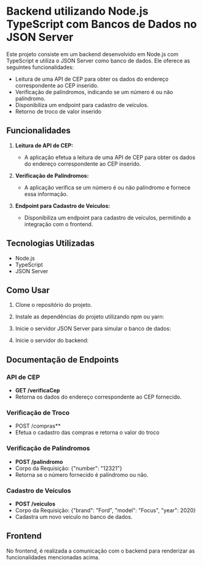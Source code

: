# Backend utilizando Node.js TypeScript com Bancos de Dados no JSON Server

Este projeto consiste em um backend desenvolvido em Node.js com TypeScript e utiliza o JSON Server como banco de dados. Ele oferece as seguintes funcionalidades:

- Leitura de uma API de CEP para obter os dados do endereço correspondente ao CEP inserido.
- Verificação de palíndromos, indicando se um número é ou não palíndromo.
- Disponibiliza um endpoint para cadastro de veículos.
- Retorno de troco de valor inserido

## Funcionalidades

1. **Leitura de API de CEP:**
   - A aplicação efetua a leitura de uma API de CEP para obter os dados do endereço correspondente ao CEP inserido.

2. **Verificação de Palíndromos:**
   - A aplicação verifica se um número é ou não palíndromo e fornece essa informação.

3. **Endpoint para Cadastro de Veículos:**
   - Disponibiliza um endpoint para cadastro de veículos, permitindo a integração com o frontend.

## Tecnologias Utilizadas

- Node.js
- TypeScript
- JSON Server

## Como Usar

1. Clone o repositório do projeto.

2. Instale as dependências do projeto utilizando npm ou yarn:

3. Inicie o servidor JSON Server para simular o banco de dados:

4. Inicie o servidor do backend:

## Documentação de Endpoints

### API de CEP

- **GET /verificaCep**
- Retorna os dados do endereço correspondente ao CEP fornecido.

### Verificação de Troco
- POST /compras**
- Efetua o cadastro das compras e retorna o valor do troco

### Verificação de Palíndromos

- **POST /palindromo**
- Corpo da Requisição: {"number": "12321"}
- Retorna se o número fornecido é palíndromo ou não.

### Cadastro de Veículos

- **POST /veiculos**
- Corpo da Requisição: {"brand": "Ford", "model": "Focus", "year": 2020}
- Cadastra um novo veículo no banco de dados.

## Frontend

No frontend, é realizada a comunicação com o backend para renderizar as funcionalidades mencionadas acima.


